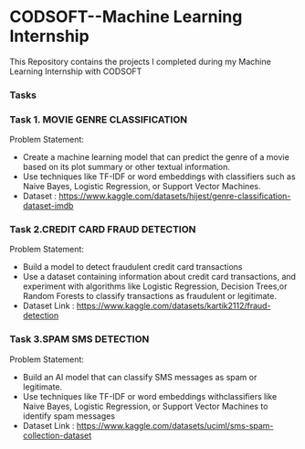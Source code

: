 # CODSOFT--Machine Learning Internship
This Repository contains the projects I completed during my Machine Learning Internship with CODSOFT

### Tasks
### Task 1. MOVIE GENRE CLASSIFICATION

  Problem Statement:
* Create a machine learning model that can predict the genre of a movie based on its plot summary or other textual information.
* Use techniques like TF-IDF or word embeddings with classifiers such as Naive Bayes, Logistic Regression, or Support Vector Machines.
* Dataset : https://www.kaggle.com/datasets/hijest/genre-classification-dataset-imdb


### Task 2.CREDIT CARD FRAUD DETECTION 

  Problem Statement:
* Build a model to detect fraudulent credit card transactions
* Use a dataset containing information about credit card transactions, and experiment with algorithms like Logistic Regression, Decision Trees,or Random Forests to classify 
  transactions as fraudulent or legitimate.
* Dataset Link : https://www.kaggle.com/datasets/kartik2112/fraud-detection  


### Task 3.SPAM SMS DETECTION

  Problem Statement:
* Build an AI model that can classify SMS messages as spam or legitimate.
* Use techniques like TF-IDF or word embeddings withclassifiers like Naive Bayes, Logistic Regression, or Support Vector Machines to identify spam messages
* Dataset Link : https://www.kaggle.com/datasets/uciml/sms-spam-collection-dataset

 
